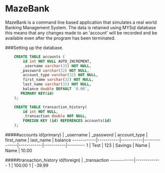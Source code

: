 # MazeBank
MazeBank is a command line based application that simulates a real world Banking Management System. 
The data is retained using MYSql database this means that any changes made to an 'account' will be recorded and be 
available even after the program has been terminated.

###Setting up the database.
```sql
    CREATE TABLE accounts (
        id int NOT NULL AUTO_INCREMENT,
        _username varchar(32) NOT NULL,
       _password varchar(32) NOT NULL,
        account_type varchar(32) NOT NULL,
        first_name varchar(32) NOT NULL,
        last_name varchar(32) NOT NULL,
        balance double DEFAULT '0.00',
       PRIMARY KEY(id)
    );

    CREATE TABLE transaction_history(
    	id int NOT NULL,
        _transaction double NOT NULL,
        FOREIGN KEY (id) REFERENCES accounts(id)
    );
```
#####accounts
id(primary) | _username | _password | account_type | first_name | last_name | balance
------------|-----------|-----------|--------------|------------|-----------|---------
1           | Test      | 123       | Savings      | Name       | Name      | 10.00

#####transaction_history
id(foreign) | _transaction 
------------|-------------
1           | 100.00
1           | -39.99             
